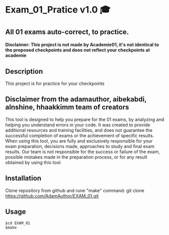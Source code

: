 # Exam_01_Pratice v1.0 🎓
 ## All 01 exams auto-correct, to practice.
 #### Disclaimer: This project is not made by Academie01, it's not identical to the proposed checkpoints and does not reflect your checkpoints at academie

 ## Description
 This project is for practice for your checkpoints

 ## Disclaimer from the adamauthor, aibekabdi, alnshine, hhaakkimm team of creators

 This tool is designed to help you prepare for the 01 exams, by analyzing and helping you understand errors in your code. 
 It was created to provide additional resources and training facilities, and does not guarantee the successful completion of exams or the achievement of specific results.
 When using this tool, you are fully and exclusively responsible for your exam preparation, decisions made, approaches to study and final exam results. 
 Our team is not responsible for the success or failure of the exam, possible mistakes made in the preparation process, or for any result obtained by using this tool.

 ## Installation
 Clone repository from github and rune "make" command:
 git clone https://github.com/AdamAuthor/EXAM_01.git

 ## Usage
 ```
 $cd EXAM_01
 $make

 ```
